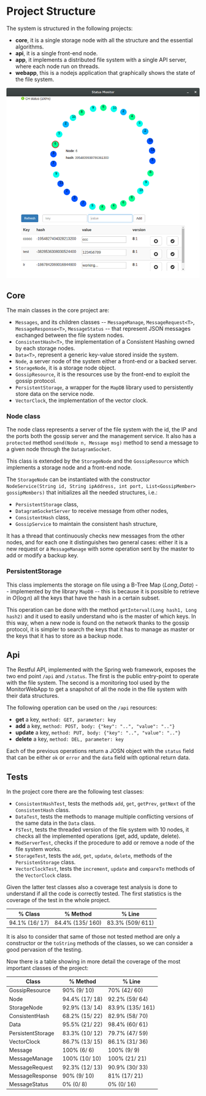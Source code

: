# Project Structure
The system is structured in the following projects:

- **core**, it is a single storage node with all the structure and the essential algorithms.
- **api**, it is a single front-end node.
- **app**, it implements a distributed file system with a single API server, where each node run on threads.
- **webapp**, this is a nodejs application that graphically shows the state of the file system.

![screen-shoot of the MonitorWebApp](./img/webapp.png  "Project logical structure")


## Core
The main classes in the core project are:

- `Messages`, and its children classes -- `MessageManage`, `MessageRequest<T>`, `MessageResponse<T>`, `MessageStatus` -- that represent JSON messages exchanged between the file system nodes.
- `ConsistentHash<T>`, the implementation of a Consistent Hashing owned by each storage nodes.
- `Data<T>`, represent a generic key-value stored inside the system.
- `Node`, a server node of the system either a front-end or a backed server.
- `StorageNode`, it is a storage node object.
- `GossipResource`, it is the resources use by the front-end to exploit the gossip protocol.
- `PersistentStorage`, a wrapper for the `MapDB` library used to persistently store data on the service node.
-  `VectorClock`, the implementation of the vector clock.

### Node class
The node class represents a server of the file system with the id, the IP and the ports both the gossip server and the management service. It also has a `protected` method `send(Node n, Message msg)` method to send a message to a given node through the `DatagramSocket`.

This class is extended by the `StorageNode` and the `GossipResource` which implements a storage node and a front-end node.

The `StorageNode` can be instantiated with the constructor `NodeService(String id, String ipAddress, int port, List<GossipMember> gossipMembers)` that initializes all the needed structures, i.e.:

- `PersistentStorage` class,
- `DatagramSocketServer` to receive message from other nodes,
- `ConsistentHash` class,
- `GossipService` to maintain the consistent hash structure,

It has a thread that continuously checks new messages from the other nodes, and for each one it distinguishes two general cases: either it is a new request or a `MessageManage` with some operation sent by the master to add or modify a backup key.

### PersistentStorage
This class implements the storage on file using a B-Tree Map $\langle Long, Data \rangle$ -- implemented by the library `MapDB` -- this is because it is possible to retrieve in $O(\log n)$ all the keys that have the hash in a certain subset.

This operation can be done with the method `getInterval(Long hash1, Long hash2)` and it used to easily understand who is the master of which keys. In this way, when a new node is found on the network thanks to the gossip protocol, it is simpler to search the keys that it has to manage as master or the keys that it has to store as a backup node.

## Api
The Restful API, implemented with the Spring web framework, exposes the two end point `/api` and `/status`. The first is the public entry-point to operate with the file system. The second is a monitoring tool used by the MonitorWebApp to get a snapshot of all the node in the file system with their data structures.

The following operation can be used on the `/api` resources:

- **get** a key, `method: GET, parameter: key`
- **add** a key, `method: POST, body: {"key": "..", "value": ".."}`
- **update** a key, `method: PUT, body: {"key": "..", "value": ".."}`
- **delete** a key, `method: DEL, parameter: key`

Each of the previous operations return a JOSN object with the `status` field that can be either `ok` or `error` and the `data` field with optional return data.

## Tests
In the project core there are the following test classes:

- `ConsistentHashTest`, tests the methods `add`, `get`, `getPrev`, `getNext` of the `ConsistentHash` class.
- `DataTest`, tests the methods to manage multiple conflicting versions of the same data in the `Data` class.
- `FSTest`, tests the threaded version of the file system with 10 nodes, it checks all the implemented operations (get, add, update, delete).
- `ModServerTest`, checks if the procedure to add or remove a node of the file system works.
- `StorageTest`, tests the `add`, `get`, `update`, `delete`, methods of the `PersistenStorage` class.
- `VectorClockTest`, tests the `increment`, `update` and `compareTo` methods of the `VectorClock` class.


Given the latter test classes also a coverage test analysis is done to understand if all the code is correctly tested.
The first statistics is the coverage of the test in the whole project.

| % Class        | %	Method        | %	Line           |
|----------------|------------------|------------------|
| 94.1% (16/ 17) | 84.4% (135/ 160) |	83.3% (509/ 611) |

It is also to consider that same of those not tested method are only a constructor or the `toString` methods of the classes, so we can consider a good pervasion of the testing.

Now there is a table showing in more detail the coverage of the most important classes of the project:

| Class    	  | %	Method        | %	Line           |
|-------------|-----------------|------------------|
| GossipResource		| 90% (9/ 10)	| 70% (42/ 60) |
| Node             |	94.4% (17/ 18) | 92.2% (59/ 64) |
| StorageNode	     |  92.9% (13/ 14) | 83.9% (135/ 161) |
| ConsistentHash	 |  68.2% (15/ 22) | 82.9% (58/ 70) |
| Data	| 95.5% (21/ 22)	| 98.4% (60/ 61) |
| PersistentStorage	| 83.3% (10/ 12) | 79.7% (47/ 59) |
| VectorClock	| 86.7% (13/ 15)	| 86.1% (31/ 36) |
| Message	| 100% (6/ 6)	| 100% (9/ 9) |
| MessageManage	|	100% (10/ 10)	| 100% (21/ 21) |
| MessageRequest	| 92.3% (12/ 13)	| 90.9% (30/ 33) |
| MessageResponse	| 90% (9/ 10)	| 81% (17/ 21) |
| MessageStatus	| 0% (0/ 8) | 	0% (0/ 16) |
